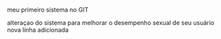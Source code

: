 meu primeiro sistema no GIT

alteraçao do sistema para melhorar o desempenho sexual de seu usuário 
nova linha adicionada


